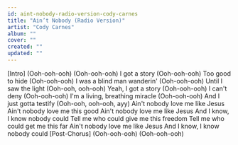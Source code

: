 ```yaml
---
id: aint-nobody-radio-version-cody-carnes
title: "Ain’t Nobody (Radio Version)"
artist: "Cody Carnes"
album: ""
cover: ""
created: ""
updated: ""
---
```


[Intro]
(Ooh-ooh-ooh)
(Ooh-ooh-ooh)
I got a story (Ooh-ooh-ooh)
Too good to hide (Ooh-ooh-ooh)
I was a blind man wanderin' (Ooh-ooh-ooh)
Until I saw the light (Ooh-ooh, ooh-ooh)
Yeah, I got a story (Ooh-ooh-ooh)
I can't deny (Ooh-ooh-ooh)
I'm a living, breathing miracle (Ooh-ooh-ooh)
And I just gotta testify (Ooh-ooh, ooh-ooh, ayy)
Ain't nobody love me like Jesus
Ain't nobody love me this good
Ain't nobody love me like Jesus
And I know, I know nobody could
Tell me who could give me this freedom
Tell me who could get me this far
Ain't nobody love me like Jesus
And I know, I know nobody could
[Post-Chorus]
(Ooh-ooh-ooh)
(Ooh-ooh-ooh)